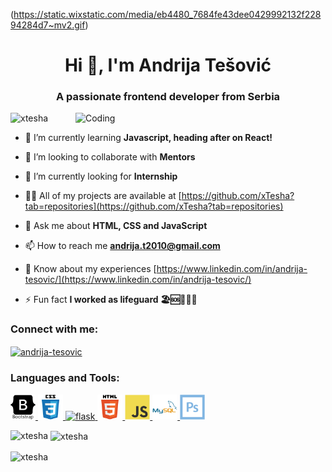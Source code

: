 (https://static.wixstatic.com/media/eb4480_7684fe43dee0429992132f22894284d7~mv2.gif)
<h1 align="center">Hi 👋, I'm Andrija Tešović</h1>
<h3 align="center">A passionate frontend developer from Serbia</h3>
<img align="right" alt="Coding" width="400" src="https://static.wixstatic.com/media/eb4480_7684fe43dee0429992132f22894284d7~mv2.gif">

<p align="left"> <img src="https://komarev.com/ghpvc/?username=xtesha&label=Profile%20views&color=0e75b6&style=flat" alt="xtesha" /> </p>

- 🌱 I’m currently learning **Javascript, heading after on React!**

- 👯 I’m looking to collaborate with **Mentors**

- 🤝 I’m currently looking for **Internship**

- 👨‍💻 All of my projects are available at [https://github.com/xTesha?tab=repositories](https://github.com/xTesha?tab=repositories)

- 💬 Ask me about **HTML, CSS and JavaScript**

- 📫 How to reach me **andrija.t2010@gmail.com**

- 📄 Know about my experiences [https://www.linkedin.com/in/andrija-tesovic/](https://www.linkedin.com/in/andrija-tesovic/)

- ⚡ Fun fact **I worked as lifeguard 🏖️🆘🏊🏼‍♂️**

<h3 align="left">Connect with me:</h3>
<p align="left">
<a href="https://linkedin.com/in/andrija-tesovic" target="blank"><img align="center" src="https://raw.githubusercontent.com/rahuldkjain/github-profile-readme-generator/master/src/images/icons/Social/linked-in-alt.svg" alt="andrija-tesovic" height="30" width="40" /></a>
</p>

<h3 align="left">Languages and Tools:</h3>
<p align="left"> <a href="https://getbootstrap.com" target="_blank" rel="noreferrer"> <img src="https://raw.githubusercontent.com/devicons/devicon/master/icons/bootstrap/bootstrap-plain-wordmark.svg" alt="bootstrap" width="40" height="40"/> </a> <a href="https://www.w3schools.com/css/" target="_blank" rel="noreferrer"> <img src="https://raw.githubusercontent.com/devicons/devicon/master/icons/css3/css3-original-wordmark.svg" alt="css3" width="40" height="40"/> </a> <a href="https://flask.palletsprojects.com/" target="_blank" rel="noreferrer"> <img src="https://www.vectorlogo.zone/logos/pocoo_flask/pocoo_flask-icon.svg" alt="flask" width="40" height="40"/> </a> <a href="https://www.w3.org/html/" target="_blank" rel="noreferrer"> <img src="https://raw.githubusercontent.com/devicons/devicon/master/icons/html5/html5-original-wordmark.svg" alt="html5" width="40" height="40"/> </a> <a href="https://developer.mozilla.org/en-US/docs/Web/JavaScript" target="_blank" rel="noreferrer"> <img src="https://raw.githubusercontent.com/devicons/devicon/master/icons/javascript/javascript-original.svg" alt="javascript" width="40" height="40"/> </a> <a href="https://www.mysql.com/" target="_blank" rel="noreferrer"> <img src="https://raw.githubusercontent.com/devicons/devicon/master/icons/mysql/mysql-original-wordmark.svg" alt="mysql" width="40" height="40"/> </a> <a href="https://www.photoshop.com/en" target="_blank" rel="noreferrer"> <img src="https://raw.githubusercontent.com/devicons/devicon/master/icons/photoshop/photoshop-line.svg" alt="photoshop" width="40" height="40"/> </a> </p>

<p><img align="left" src="https://github-readme-stats.vercel.app/api/top-langs?username=xtesha&show_icons=true&locale=en&layout=compact" alt="xtesha" /></p>

<p>&nbsp;<img align="center" src="https://github-readme-stats.vercel.app/api?username=xtesha&show_icons=true&locale=en" alt="xtesha" /></p>

<p><img align="center" src="https://github-readme-streak-stats.herokuapp.com/?user=xtesha&" alt="xtesha" /></p>
